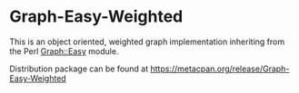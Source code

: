 Graph-Easy-Weighted
===================

This is an object oriented, weighted graph implementation inheriting from the
Perl [Graph::Easy](https://metacpan.org/release/Graph::Easy) module.

Distribution package can be found at https://metacpan.org/release/Graph-Easy-Weighted
